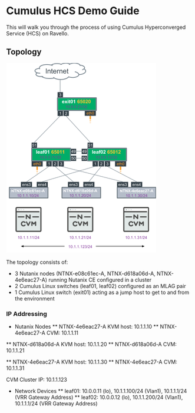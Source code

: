 # Cumulus HCS Demo Guide
This will walk you through the process of using Cumulus Hyperconverged Service (HCS) on Ravello. 

## Topology
![Topology](./demo_topology.png "Topology")

The topology consists of:
* 3 Nutanix nodes (NTNX-e08c61ec-A, NTNX-d618a06d-A, NTNX-4e6eac27-A) running Nutanix CE configured in a cluster
* 2 Cumulus Linux switches (leaf01, leaf02) configured as an MLAG pair
* 1 Cumulus Linux switch (exit01) acting as a jump host to get to and from the environment

### IP Addressing
* Nutanix Nodes
** NTNX-4e6eac27-A KVM host: 10.1.1.10
** NTNX-4e6eac27-A CVM: 10.1.1.11

** NTNX-d618a06d-A KVM host: 10.1.1.20
** NTNX-d618a06d-A CVM: 10.1.1.21

** NTNX-4e6eac27-A KVM host: 10.1.1.30
** NTNX-4e6eac27-A CVM: 10.1.1.31

CVM Cluster IP: 10.1.1.123

* Network Devices
** leaf01: 10.0.0.11 (lo), 10.1.1.100/24 (Vlan1), 10.1.1.1/24 (VRR Gateway Address)
** leaf02: 10.0.0.12 (lo), 10.1.1.200/24 (Vlan1), 10.1.1.1/24 (VRR Gateway Address)

